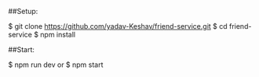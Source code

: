 ##Setup:

 $ git clone https://github.com/yadav-Keshav/friend-service.git 
 $ cd friend-service 
 $ npm install

##Start:

$ npm run dev
or
$ npm start
